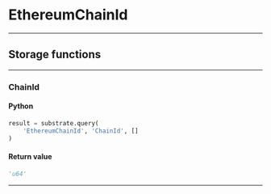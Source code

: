 
# EthereumChainId

---------
## Storage functions

---------
### ChainId

#### Python
```python
result = substrate.query(
    'EthereumChainId', 'ChainId', []
)
```

#### Return value
```python
'u64'
```
---------
